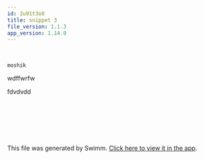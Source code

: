 ```yaml
---
id: 2u91t3o8
title: snippet 3
file_version: 1.1.3
app_version: 1.14.0
---
```


<br/>

`moshik`

wdffwrfw

fdvdvdd

<br/>

<br/>

<br/>

<br/>

<br/>

This file was generated by Swimm. [Click here to view it in the app](https://swimm-web-app.web.app/repos/Z2l0aHViJTNBJTNBZWNvbW0lM0ElM0Ftb3NoaWtzd2ltbQ==/docs/2u91t3o8).
